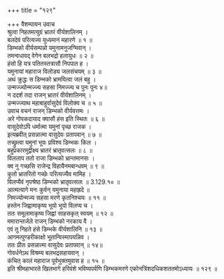 +++
title = "१२९"

+++
वैशम्पायन उवाच  
श्रुत्वा निहतमत्युग्रं भ्रातरं वीर्यशालिनम् ।  
बलदेवं परित्यज्य युध्यमानं महारणे ॥ १ ॥  
डिम्भको वीर्यसम्पन्नो यमुनामनुजग्मिवान् ।  
तमन्वधावद् वेगेन बलभद्रो हलायुधः ॥ २ ॥  
हंसो हि यत्र पतितस्तत्रासौ निपपात ह ।  
यमुनायां महाराज विलोड्य जलसंचयम् ॥ ३ ॥  
अथं क्रुद्धः स डिम्भको भ्रामयित्वा जलं बहु ।  
उन्मज्ज्योन्मज्ज्य सहसा निमज्ज्य च पुनः पुनः ४॥  
न ददर्श तदा राजन् भ्रातरं वीर्यशालिनम् ।  
उन्मज्ज्याथ महाबाहुर्वासुदेवं विलोक्य च ॥ ५ ॥  
उवाच वचनं राजन् डिम्भको वीर्यवत्तमः ।  
अरे गोपकदायाद क्वासौ हंस इति स्थितः ॥ ६ ॥  
वासुदेवोऽपि धर्मात्मा यमुनां पृच्छ राजक ।  
इत्यब्रवीत् प्रसन्नात्मा वासुदेवः प्रतापवान् ॥ ७ ॥  
तच्छ्रुत्वा यमुनां भूयः प्रविश्य डिम्भकः किल ।  
बहुप्रकारमुद्वीक्ष्य भ्रातरं भ्रातृवत्सलः ॥ ८ ॥  
विललाप ततो राजा डिम्भको भ्रान्तमानसः ।  
क्व नु गच्छसि राजेन्द्र विहायैनमबान्धवम् ॥ ९ ॥  
कुतो भ्रातरितो गच्छेः परित्यज्यैव मामिह ।  
विलप्यैवं नृपश्रेष्ठ डिम्भको भ्रातृवत्सलः ॥ 3.129.१० ॥  
आत्मत्यागे मनः कुर्वन् यमुनाया महाह्रदे ॥  
निमज्योन्मज्य सहसा मरणे कृतनिश्चयः ॥ ११ ॥  
हस्तेन जिह्वामाकृष्य भूयो भूयो विलप्य च ।  
ततः समूलामाकृष्य जिह्वां साहसकृत् स्वयम् ॥ १२ ॥  
ममारान्तर्जले राजन् डिम्भको नरकाय वै ।  
एवं तु निहते हंसे डिम्भके वीर्यशालिनि ॥ १३ ॥  
आगमत्पुण्डरीकाक्षो भूतान्विस्मापयन्निव ।  
ततः प्रीतः प्रसन्नात्मा वासुदेवः प्रतापवान् ॥ १४॥  
गोवर्धनेऽथ विश्रम्य बलभद्रसहायवान् ।  
कंचित् कालं महाराज पूर्वभुक्तमुवास ह ॥ १५ ॥  
इति श्रीमहाभारते खिलभागे हरिवंशे भविष्यपर्वणि डिम्भकमरणे एकोनत्रिंशदधिकशततमोऽध्यायः ॥ १२९ ॥